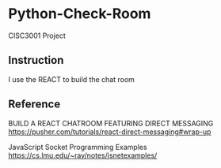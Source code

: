 # Python-Check-Room
CISC3001 Project

## Instruction
I use the REACT to build the chat room


## Reference
BUILD A REACT CHATROOM FEATURING DIRECT MESSAGING   
https://pusher.com/tutorials/react-direct-messaging#wrap-up


JavaScript Socket Programming Examples   
https://cs.lmu.edu/~ray/notes/jsnetexamples/
